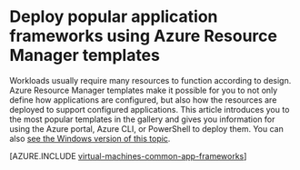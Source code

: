 <properties
   pageTitle="Deploy application frameworks | Azure"
   description="Create popular application frameworks on Linux and Windows VMs using Azure Resource Manager templates to install Active Directory, Docker, and many more."
   services="virtual-machines-linux"
   documentationCenter="virtual-machines"
   authors="squillace"
   manager="timlt"
   editor=""
   tags="azure-resource-manager" />

<tags
	ms.service="virtual-machines-linux"
	ms.date="05/21/2016"
	wacn.date=""/>

# Deploy popular application frameworks using Azure Resource Manager templates

Workloads usually require many resources to function according to design. Azure Resource Manager templates make it possible for you to not only define how applications are configured, but also how the resources are deployed to support configured applications. This article introduces you to the most popular templates in the gallery and gives you information for using the Azure portal, Azure CLI, or PowerShell to deploy them. You can also [see the Windows version of this topic](/documentation/articles/virtual-machines-windows-app-frameworks/).

[AZURE.INCLUDE [virtual-machines-common-app-frameworks](../includes/virtual-machines-common-app-frameworks.md)]
